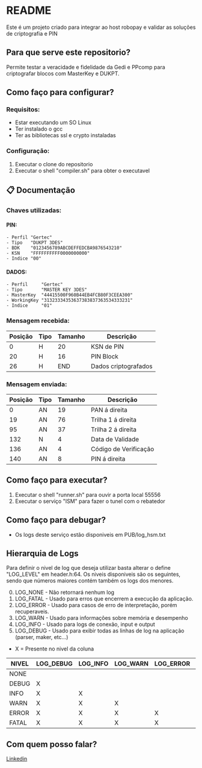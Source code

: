 # README #

Este é um projeto criado para integrar ao host robopay e validar as soluções de criptografia e PIN 

## Para que serve este repositorio? ###

Permite testar a veracidade e fidelidade da Gedi e PPcomp para criptografar blocos com MasterKey e DUKPT.

## Como faço para configurar? ###

### Requisitos:
* Estar executando um SO Linux
* Ter instalado o gcc
* Ter as bibliotecas ssl e crypto instaladas

### Configuração:
1. Executar o clone do repositorio
2. Executar o shell "compiler.sh" para obter o executavel

## 📋  Documentação

### Chaves utilizadas:

#### PIN:
	- Perfil "Gertec"
	- Tipo 	 "DUKPT 3DES"
	- BDK 	 "0123456789ABCDEFFEDCBA9876543210"
	- KSN  	 "FFFFFFFFFF0000000000"
	- Indice "00"

#### DADOS:
	- Perfil	 "Gertec"
	- Tipo 	 	 "MASTER KEY 3DES"
	- MasterKey	 "44415500F960B44EB4FCB80F3CEEA300"
	- WorkingKey "31323334353637383837363534333231"
	- Indice 	 "01"

### Mensagem recebida:
| Posição | Tipo | Tamanho | Descrição |
| ------- | ---- | ------- | --------- |
| 0 | H | 20 | KSN de PIN |
| 20 | H | 16 | PIN Block |
| 26 | H | END | Dados criptografados |

### Mensagem enviada:
| Posição | Tipo | Tamanho | Descrição |
| ------- | ---- | ------- | --------- |
| 0 | AN | 19 | PAN á direita |
| 19 | AN | 76 | Trilha 1 á direita |
| 95 | AN | 37 | Trilha 2 á direita |
| 132 | N | 4 | Data de Validade |
| 136 | AN | 4 | Código de Verificação |
| 140 | AN | 8 | PIN á direita |

## Como faço para executar?

1. Executar o shell "runner.sh" para ouvir a porta local 55556
2. Executar o serviço "ISM" para fazer o tunel com o rebatedor

## Como faço para debugar?

* Os logs deste serviço estão disponiveis em PUB/log_hsm.txt

## Hierarquia de Logs

Para definir o nivel de log que deseja utilizar basta alterar o define "LOG_LEVEL" em header.h:64. 
Os niveis disponiveis são os seguintes, sendo que números maiores contém também os logs dos menores.

0. LOG_NONE - Não retornará nenhum log
1. LOG_FATAL - Usado para erros que encerrem a execução da aplicação.
2. LOG_ERROR - Usado para casos de erro de interpretação, porém recuperaveis.
3. LOG_WARN - Usado para informações sobre memória e desempenho
4. LOG_INFO - Usado para logs de conexão, input e output
5. LOG_DEBUG - Usado para exibir todas as linhas de log na aplicação (parser, maker, etc...)

* X = Presente no nivel da coluna

| NIVEL | LOG_DEBUG | LOG_INFO  | LOG_WARN  | LOG_ERROR | LOG_FATAL | LOG_NONE  |
| ----- | --------- | --------- | --------- | --------- | --------- | --------- |
| NONE  |           |           |           |           |           |           |
| DEBUG |     X     |           |           |           |           |           |
| INFO  |     X     |     X     |           |           |           |           |
| WARN  |     X     |     X     |     X     |           |           |           |
| ERROR |     X     |     X     |     X     |     X     |           |           |
| FATAL |     X     |     X     |     X     |     X     |     X     |           |

## Com quem posso falar?
[Linkedin](https://www.linkedin.com/in/erick-calegaro/)
